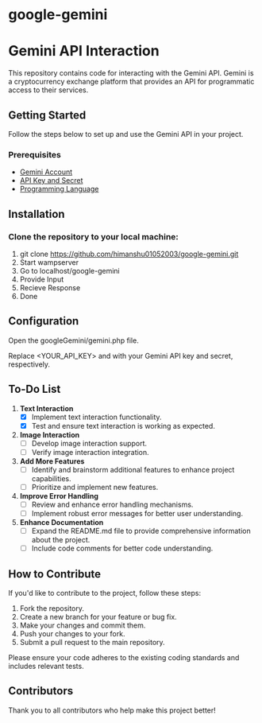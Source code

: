# google-gemini
# Gemini API Interaction

This repository contains code for interacting with the Gemini API. Gemini is a cryptocurrency exchange platform that provides an API for programmatic access to their services.

## Getting Started

Follow the steps below to set up and use the Gemini API in your project.

### Prerequisites

- [Gemini Account](https://www.gemini.com/)
- [API Key and Secret](https://docs.gemini.com/rest-api#getting-started)
- [Programming Language](https://www.python.org/)

##  Installation

### Clone the repository to your local machine:

1. git clone https://github.com/himanshu01052003/google-gemini.git
2. Start wampserver
3. Go to localhost/google-gemini
4. Provide Input
5. Recieve Response 
6. Done

## Configuration
Open the googleGemini/gemini.php file.

Replace <YOUR_API_KEY> and with your Gemini API key and secret, respectively.

## To-Do List

1. **Text Interaction**
   - [x] Implement text interaction functionality.
   - [x] Test and ensure text interaction is working as expected.

2. **Image Interaction**
   - [ ] Develop image interaction support.
   - [ ] Verify image interaction integration.

3. **Add More Features**
   - [ ] Identify and brainstorm additional features to enhance project capabilities.
   - [ ] Prioritize and implement new features.

4. **Improve Error Handling**
   - [ ] Review and enhance error handling mechanisms.
   - [ ] Implement robust error messages for better user understanding.

5. **Enhance Documentation**
   - [ ] Expand the README.md file to provide comprehensive information about the project.
   - [ ] Include code comments for better code understanding.

## How to Contribute

If you'd like to contribute to the project, follow these steps:

1. Fork the repository.
2. Create a new branch for your feature or bug fix.
3. Make your changes and commit them.
4. Push your changes to your fork.
5. Submit a pull request to the main repository.

Please ensure your code adheres to the existing coding standards and includes relevant tests.

## Contributors

Thank you to all contributors who help make this project better!


